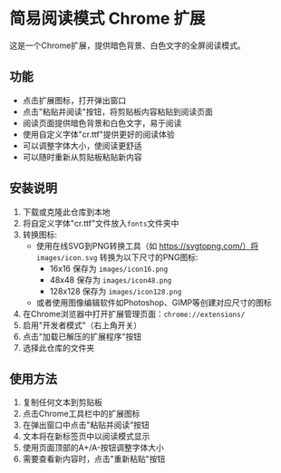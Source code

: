 # 简易阅读模式 Chrome 扩展

这是一个Chrome扩展，提供暗色背景、白色文字的全屏阅读模式。

## 功能

- 点击扩展图标，打开弹出窗口
- 点击"粘贴并阅读"按钮，将剪贴板内容粘贴到阅读页面
- 阅读页面提供暗色背景和白色文字，易于阅读
- 使用自定义字体"cr.ttf"提供更好的阅读体验
- 可以调整字体大小，使阅读更舒适
- 可以随时重新从剪贴板粘贴新内容

## 安装说明

1. 下载或克隆此仓库到本地
2. 将自定义字体"cr.ttf"文件放入`fonts`文件夹中
3. 转换图标:
   - 使用在线SVG到PNG转换工具（如 https://svgtopng.com/）将 `images/icon.svg` 转换为以下尺寸的PNG图标:
     - 16x16 保存为 `images/icon16.png`
     - 48x48 保存为 `images/icon48.png`
     - 128x128 保存为 `images/icon128.png`
   - 或者使用图像编辑软件如Photoshop、GIMP等创建对应尺寸的图标
4. 在Chrome浏览器中打开扩展管理页面：`chrome://extensions/`
5. 启用"开发者模式"（右上角开关）
6. 点击"加载已解压的扩展程序"按钮
7. 选择此仓库的文件夹

## 使用方法

1. 复制任何文本到剪贴板
2. 点击Chrome工具栏中的扩展图标
3. 在弹出窗口中点击"粘贴并阅读"按钮
4. 文本将在新标签页中以阅读模式显示
5. 使用页面顶部的A+/A-按钮调整字体大小
6. 需要查看新内容时，点击"重新粘贴"按钮 